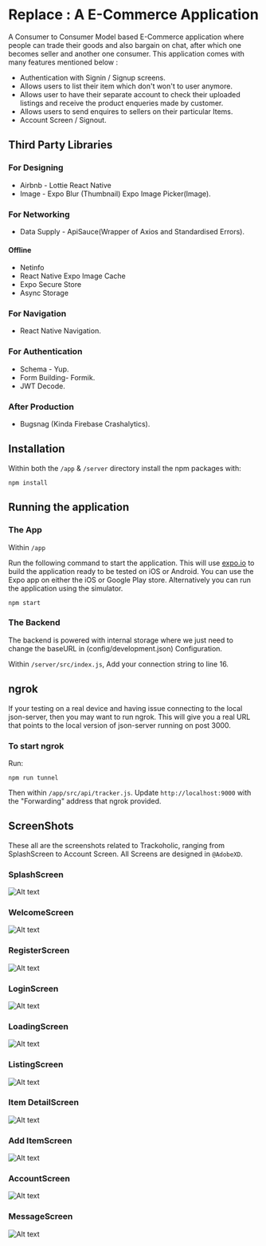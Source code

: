 # Replace :  A E-Commerce Application

A Consumer to Consumer Model based E-Commerce application where people can trade their goods and also bargain on chat, after which one becomes seller and another one consumer. This application comes with many features mentioned below :

- Authentication with Signin / Signup screens.
- Allows users to list their item which don't won't to user anymore.
- Allows user to have their separate account to check their uploaded listings and receive the product enqueries made by customer.
- Allows users to send enquires to sellers on their particular Items.
- Account Screen / Signout.

## Third Party Libraries

### For Designing
- Airbnb - Lottie React Native
- Image - Expo Blur (Thumbnail) Expo Image Picker(Image).

### For Networking
- Data Supply - ApiSauce(Wrapper of Axios and Standardised Errors).

#### Offline
- Netinfo   
- React Native Expo Image Cache
- Expo Secure Store
- Async Storage


### For Navigation
- React Native Navigation.

### For Authentication
- Schema - Yup.
- Form Building- Formik.
- JWT Decode.

### After Production
- Bugsnag (Kinda Firebase Crashalytics).

## Installation

Within both the `/app` & `/server` directory install the npm packages with:

    npm install

## Running the application

### The App

Within `/app`

Run the following command to start the application. This will use [expo.io](https://expo.io/) to build the application ready to be tested on iOS or Android. You can use the Expo app on either the iOS or Google Play store. Alternatively you can run the application using the simulator.

    npm start

### The Backend

The backend is powered with internal storage where we just need to change the baseURL in (config/development.json) Configuration.

Within `/server/src/index.js`, Add your connection string to line 16.

## ngrok

If your testing on a real device and having issue connecting to the local json-server, then you may want to run ngrok. This will give you a real URL that points to the local version of json-server running on post 3000.

### To start ngrok

Run:

    npm run tunnel

Then within `/app/src/api/tracker.js`. Update `http://localhost:9000` with the "Forwarding" address that ngrok provided.

## ScreenShots

These all are the screenshots related to Trackoholic, ranging from SplashScreen to Account Screen. All Screens are designed in `@AdobeXD`.

### SplashScreen
![Alt text](https://github.com/damakvarshney/Replace/blob/master/ScreenShots/splash.png?raw=true "SplashScreen")

### WelcomeScreen
![Alt text](https://github.com/damakvarshney/Replace/blob/master/ScreenShots/welcome.png?raw=true "SplashScreen")

### RegisterScreen
![Alt text](https://github.com/damakvarshney/Replace/blob/master/ScreenShots/register.png?raw=true "SplashScreen")

### LoginScreen
![Alt text](https://github.com/damakvarshney/Replace/blob/master/ScreenShots/logIn.png?raw=true "SplashScreen")

### LoadingScreen
![Alt text](https://github.com/damakvarshney/Replace/blob/master/ScreenShots/loading.png?raw=true "SplashScreen")

### ListingScreen
![Alt text](https://github.com/damakvarshney/Replace/blob/master/ScreenShots/listings.png?raw=true "SplashScreen")

### Item DetailScreen
![Alt text](https://github.com/damakvarshney/Replace/blob/master/ScreenShots/deltail.png?raw=true "SplashScreen")

### Add ItemScreen
![Alt text](https://github.com/damakvarshney/Replace/blob/master/ScreenShots/add.png?raw=true "SplashScreen")

### AccountScreen
![Alt text](https://github.com/damakvarshney/Replace/blob/master/ScreenShots/account.png?raw=true "SplashScreen")

### MessageScreen
![Alt text](https://github.com/damakvarshney/Replace/blob/master/ScreenShots/messages.png?raw=true "SplashScreen")
